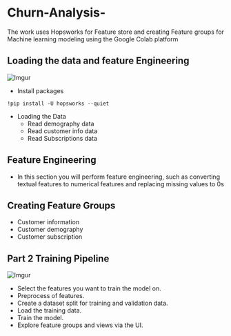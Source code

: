 # Churn-Analysis-
The work uses Hopsworks for Feature store and creating Feature groups for Machine learning modeling using the Google Colab platform 

## Loading the data and feature Engineering 
![Imgur](https://imgur.com/bAbElk1.jpg)

- Install packages
```
!pip install -U hopsworks --quiet
```
- Loading the Data
  * Read demography data
  * Read customer info data
  * Read Subscriptions data
    
 ## Feature Engineering
- In this section you will perform feature engineering, such as converting textual features to numerical features and replacing missing values to 0s

## Creating Feature Groups
 * Customer information
 * Customer demography
 * Customer subscription


## Part 2 Training Pipeline 
![Imgur](https://imgur.com/jE9KN4e.jpg)

- Select the features you want to train the model on.
- Preprocess of features.
- Create a dataset split for training and validation data.
- Load the training data.
- Train the model.
- Explore feature groups and views via the UI.
